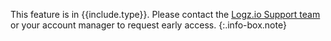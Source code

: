 <!-- info-box-start:info -->
This feature is in {{include.type}}. Please contact the [Logz.io Support team](mailto:help@logz.io?subject=Requesting%early%20access.%20Thanks!) or your account manager to request early access.
{:.info-box.note}
<!-- info-box-end -->